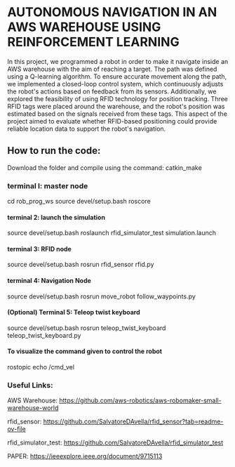 AUTONOMOUS NAVIGATION IN AN AWS WAREHOUSE USING REINFORCEMENT LEARNING
==============

In this project, we programmed a robot in order to make it navigate inside an AWS warehouse with the aim of reaching a target.
The path was defined using a Q-learning algorithm. To ensure accurate movement along the path, we implemented a closed-loop control system, which continuously adjusts the robot's actions based on feedback from its sensors.
Additionally, we explored the feasibility of using RFID technology for position tracking. Three RFID tags were placed around the warehouse, and the robot's position was estimated based on the signals received from these tags. This aspect of the project aimed to evaluate whether RFID-based positioning could provide reliable location data to support the robot's navigation.




## How to run the code:
Download the folder and compile using the command: 
catkin_make


### terminal l: master node
cd rob_prog_ws
source devel/setup.bash
roscore

#### terminal 2: launch the simulation
source devel/setup.bash
roslaunch rfid_simulator_test simulation.launch

#### terminal 3: RFID node
source devel/setup.bash
rosrun rfid_sensor rfid.py

#### terminal 4: Navigation Node
source devel/setup.bash
rosrun move_robot follow_waypoints.py

#### (Optional) Terminal 5: Teleop twist keyboard
source devel/setup.bash
rosrun teleop_twist_keyboard teleop_twist_keyboard.py


#### To visualize the command given to control the robot
rostopic echo /cmd_vel


### Useful Links:

AWS Warehouse: 
https://github.com/aws-robotics/aws-robomaker-small-warehouse-world

rfid_sensor:
https://github.com/SalvatoreDAvella/rfid_sensor?tab=readme-ov-file

rfid_simulator_test:
https://github.com/SalvatoreDAvella/rfid_simulator_test

PAPER:
https://ieeexplore.ieee.org/document/9715113




